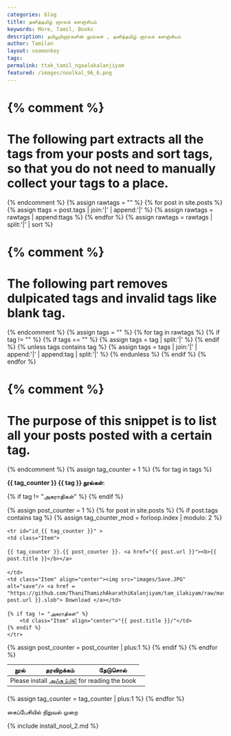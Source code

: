 ```yaml
--- 
categories: blog 
title: தனித்தமிழ் ஞாலக் களஞ்சியம்
keywords: More, Tamil, Books 
description: தமிழறிஞர்களின் நூல்கள் , தனித்தமிழ் ஞாலக் களஞ்சியம்
author: Tamilan 
layout: seamonkey 
tags:  
permalink: ttak_tamil_ngaalakalanjiyam 
featured: /images/noolkal_96_6.png 
--- 
```

 
{% comment %}
=======================
The following part extracts all the tags from your posts and sort tags, so that you do not need to manually collect your tags to a place.
=======================
{% endcomment %}
{% assign rawtags = "" %}
{% for post in site.posts %}
 {% assign ttags = post.tags | join:'|' | append:'|' %}
 {% assign rawtags = rawtags | append:ttags %}
{% endfor %}
{% assign rawtags = rawtags | split:'|' | sort %}

{% comment %}
=======================
The following part removes dulpicated tags and invalid tags like blank tag.
=======================
{% endcomment %}
{% assign tags = "" %}
{% for tag in rawtags %}
 {% if tag != "" %}
  {% if tags == "" %}
   {% assign tags = tag | split:'|' %}
  {% endif %}
  {% unless tags contains tag %}
   {% assign tags = tags | join:'|' | append:'|' | append:tag | split:'|' %}
  {% endunless %}
 {% endif %}
{% endfor %}

{% comment %}
=======================
The purpose of this snippet is to list all your posts posted with a certain tag.
=======================
{% endcomment %}
{% assign tag_counter = 1 %}
{% for tag in tags %}
<P><B>{{ tag_counter }} <a name="{{ tag }}">{{ tag }}</a> நூல்கள்</B>:</P>  
<TABLE cellspacing ="1" cellpadding ="6" border = "0">
  <thead>
    <tr>
      <th class="Title" align="center">நூல்</th>
      <th class="Title" align="center">தரவிறக்கம்</th>      
			{% if tag != "அகராதிகள்" %}	
			<th class="Title" align="center">தேடுசொல்</th>      			
			{% endif %}
    </tr>
  </thead>
  <tfoot>
    <tr>
      <td class="bottom-left"></td>
      <td colspan="4"></td>
      <td class="bottom-right"></td>
    </tr>
  </tfoot>
  <tbody>
  
{% assign post_counter = 1 %}
{% for post in site.posts %}
{% if post.tags contains tag %}
{% assign tag_counter_mod = forloop.index | modulo: 2 %}


	<tr id="id_{{ tag_counter }}" >
	<td class="Item">
	
	{{ tag_counter }}.{{ post_counter }}. <a href="{{ post.url }}"><b>{{ post.title }}</b></a>
	
	</td>
	<td class="Item" align="center"><img src="images/Save.JPG" alt="save"/> <a href = "https://github.com/ThaniThamizhAkarathiKalanjiyam/tam_ilakiyam/raw/master/Noolkal{{ post.url }}.slob"> Download </a></td>	
	
	{% if tag != "அகராதிகள்" %}	
		<td class="Item" align="center">"{{ post.title }}/"</td>	
	{% endif %}
	</tr>


{% assign post_counter = post_counter | plus:1 %}
{% endif %}
{% endfor %}
  <tr><td colspan="3">Please install <a href="#niruval">அஃக ௨௮௭</a> for reading the book</td></tr>
  </tbody>
</table>
{% assign tag_counter = tag_counter | plus:1 %}
{% endfor %}

<a name="niruval"> கைப்பேசியில் நிறுவல் முறை</a>

{% include install_nool_2.md %} 